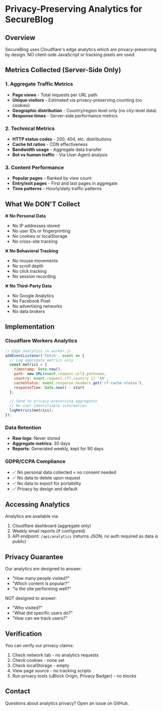 # Privacy-Preserving Analytics for SecureBlog

## Overview
SecureBlog uses Cloudflare's edge analytics which are privacy-preserving by design. NO client-side JavaScript or tracking pixels are used.

## Metrics Collected (Server-Side Only)

### 1. **Aggregate Traffic Metrics**
- **Page views** - Total requests per URL path
- **Unique visitors** - Estimated via privacy-preserving counting (no cookies)
- **Geographic distribution** - Country/region level only (no city-level data)
- **Response times** - Server-side performance metrics

### 2. **Technical Metrics**
- **HTTP status codes** - 200, 404, etc. distributions
- **Cache hit ratios** - CDN effectiveness
- **Bandwidth usage** - Aggregate data transfer
- **Bot vs human traffic** - Via User-Agent analysis

### 3. **Content Performance**
- **Popular pages** - Ranked by view count
- **Entry/exit pages** - First and last pages in aggregate
- **Time patterns** - Hourly/daily traffic patterns

## What We DON'T Collect

❌ **No Personal Data**
- No IP addresses stored
- No user IDs or fingerprinting
- No cookies or localStorage
- No cross-site tracking

❌ **No Behavioral Tracking**
- No mouse movements
- No scroll depth
- No click tracking
- No session recording

❌ **No Third-Party Data**
- No Google Analytics
- No Facebook Pixel
- No advertising networks
- No data brokers

## Implementation

### Cloudflare Workers Analytics
```javascript
// Edge analytics in worker.js
addEventListener('fetch', event => {
  // Log aggregate metrics only
  const metrics = {
    timestamp: Date.now(),
    path: new URL(event.request.url).pathname,
    country: event.request.cf?.country || 'XX',
    cacheStatus: event.response.headers.get('cf-cache-status'),
    responseTime: Date.now() - start
  };
  
  // Send to privacy-preserving aggregator
  // No user-identifiable information
  logMetrics(metrics);
});
```

### Data Retention
- **Raw logs**: Never stored
- **Aggregate metrics**: 30 days
- **Reports**: Generated weekly, kept for 90 days

### GDPR/CCPA Compliance
- ✅ No personal data collected = no consent needed
- ✅ No data to delete upon request
- ✅ No data to export for portability
- ✅ Privacy by design and default

## Accessing Analytics

Analytics are available via:
1. Cloudflare dashboard (aggregate only)
2. Weekly email reports (if configured)
3. API endpoint: `/api/analytics` (returns JSON, no auth required as data is public)

## Privacy Guarantee

Our analytics are designed to answer:
- "How many people visited?"
- "Which content is popular?"
- "Is the site performing well?"

NOT designed to answer:
- "Who visited?"
- "What did specific users do?"
- "How can we track users?"

## Verification

You can verify our privacy claims:
1. Check network tab - no analytics requests
2. Check cookies - none set
3. Check localStorage - empty
4. View page source - no tracking scripts
5. Run privacy tools (uBlock Origin, Privacy Badger) - no blocks

## Contact

Questions about analytics privacy? Open an issue on GitHub.